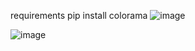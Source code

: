 requirements
pip install colorama
![image](https://github.com/user-attachments/assets/7cb859de-1d03-40d3-a4e0-4029cf5cee02)


![image](https://github.com/user-attachments/assets/87b1fb00-5f2e-43a8-bfb2-3d276426b9db)
